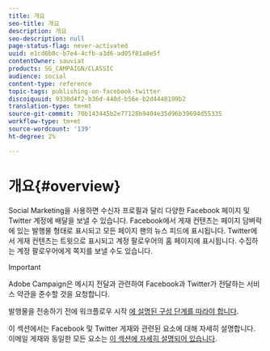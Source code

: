 ```yaml
---
title: 개요
seo-title: 개요
description: 개요
seo-description: null
page-status-flag: never-activated
uuid: e1cd6b8c-b7e4-4cfb-a3d6-ad05f81a8e5f
contentOwner: sauviat
products: SG_CAMPAIGN/CLASSIC
audience: social
content-type: reference
topic-tags: publishing-on-facebook-twitter
discoiquuid: 9330d4f2-b36d-440d-b56e-b2d4448199b2
translation-type: tm+mt
source-git-commit: 70b143445b2e77128b9404e35d96b39694d55335
workflow-type: tm+mt
source-wordcount: '139'
ht-degree: 2%

---
```



# 개요{#overview}

Social Marketing을 사용하면 수신자 프로필과 달리 다양한 Facebook 페이지 및 Twitter 계정에 배달을 보낼 수 있습니다. Facebook에서 게재 컨텐츠는 페이지 담벼락에 있는 발행물 형태로 표시되고 모든 페이지 팬의 뉴스 피드에 표시됩니다. Twitter에서 게재 컨텐츠는 트윗으로 표시되고 계정 팔로우어의 홈 페이지에 표시됩니다. 수집하는 계정 팔로우어에게 쪽지를 보낼 수도 있습니다.

>[!IMPORTANT]
>
>Adobe Campaign은 메시지 전달과 관련하여 Facebook과 Twitter가 전달하는 서비스 약관을 준수할 것을 요청합니다.
>
>발행물을 전송하기 전에 워크플로우 시작 [에 설명된 구성 단계를 따라야 합니다](../../social/using/starting-workflows.md).

이 섹션에서는 Facebook 및 Twitter 게재와 관련된 요소에 대해 자세히 설명합니다. 이메일 게재와 동일한 모든 요소는 [이 섹션에 자세히 설명되어 있습니다](../../delivery/using/about-email-channel.md).
